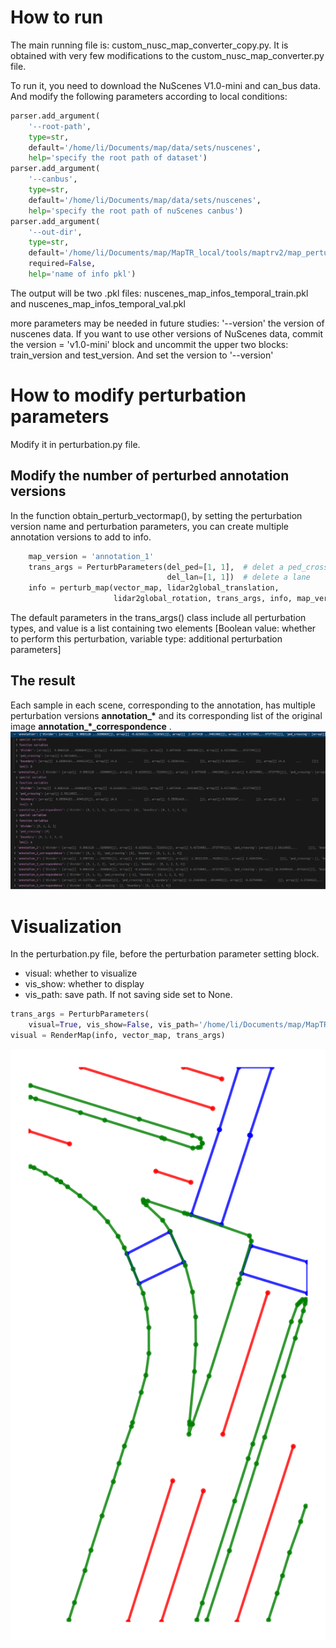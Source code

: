 # How to run
The main running file is: custom_nusc_map_converter_copy.py. It is obtained with very few modifications to the custom_nusc_map_converter.py file.

To run it, you need to download the NuScenes V1.0-mini and can_bus data. And modify the following parameters according to local conditions:
```python
parser.add_argument(
    '--root-path',
    type=str,
    default='/home/li/Documents/map/data/sets/nuscenes',
    help='specify the root path of dataset')
parser.add_argument(
    '--canbus',
    type=str,
    default='/home/li/Documents/map/data/sets/nuscenes',
    help='specify the root path of nuScenes canbus')
parser.add_argument(
    '--out-dir',
    type=str,
    default='/home/li/Documents/map/MapTR_local/tools/maptrv2/map_perturbation/output',
    required=False,
    help='name of info pkl')
```

The output will be two .pkl files: nuscenes_map_infos_temporal_train.pkl and nuscenes_map_infos_temporal_val.pkl

more parameters may be needed in future studies:
'--version' the version of nuscenes data. If you want to use other versions of NuScenes data, commit the version = 'v1.0-mini' block and uncommit the upper two blocks: train_version and test_version. And set the version to '--version'


# How to modify perturbation parameters
Modify it in perturbation.py file.

## Modify the number of perturbed annotation versions
In the function obtain_perturb_vectormap(), by setting the perturbation version name and perturbation parameters, you can create multiple annotation versions to add to info.
```python
    map_version = 'annotation_1'
    trans_args = PerturbParameters(del_ped=[1, 1],  # delet a ped_crossing
                                   del_lan=[1, 1])  # delete a lane
    info = perturb_map(vector_map, lidar2global_translation,
                       lidar2global_rotation, trans_args, info, map_version, visual)
```
The default parameters in the trans_args() class include all perturbation types, and value is a list containing two elements [Boolean value: whether to perform this perturbation, variable type: additional perturbation parameters]

## The result
Each sample in each scene, corresponding to the annotation, has multiple perturbation versions **annotation_\*** and its corresponding list of the original image **annotation_*_correspondence** .
![](./pics/perturbation_results.png)

# Visualization
In the perturbation.py file, before the perturbation parameter setting block.

- visual: whether to visualize
- vis_show: whether to display
- vis_path: save path. If not saving side set to None.

```python
trans_args = PerturbParameters(
    visual=True, vis_show=False, vis_path='/home/li/Documents/map/MapTRV2Local/tools/maptrv2/map_perturbation/visual')
visual = RenderMap(info, vector_map, trans_args)
```
![](./pics/annotation.png)
